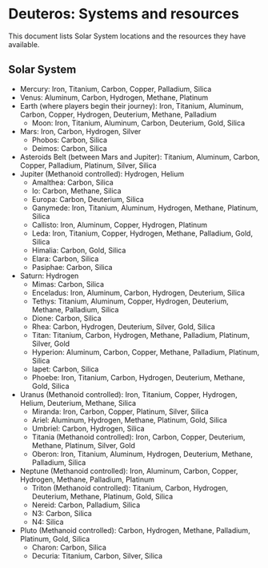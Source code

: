 # Deuteros: Systems and resources

This document lists Solar System locations and the resources they have available.

## Solar System 

- Mercury: Iron, Titanium, Carbon, Copper, Palladium, Silica
- Venus: Aluminum, Carbon, Hydrogen, Methane, Platinum
- Earth (where players begin their journey): Iron, Titanium, Aluminum, Carbon, Copper, Hydrogen, Deuterium, Methane, Palladium
  - Moon: Iron, Titanium, Aluminum, Carbon, Deuterium, Gold, Silica
- Mars: Iron, Carbon, Hydrogen, Silver
  - Phobos: Carbon, Silica
  - Deimos: Carbon, Silica
- Asteroids Belt (between Mars and Jupiter): Titanium, Aluminum, Carbon, Copper, Palladium, Platinum, Silver, Silica
- Jupiter (Methanoid controlled): Hydrogen, Helium
  - Amalthea: Carbon, Silica
  - Io: Carbon, Methane, Silica
  - Europa: Carbon, Deuterium, Silica
  - Ganymede: Iron, Titanium, Aluminum, Hydrogen, Methane, Platinum, Silica
  - Callisto: Iron, Aluminum, Copper, Hydrogen, Platinum
  - Leda: Iron, Titanium, Copper, Hydrogen, Methane, Palladium, Gold, Silica
  - Himalia: Carbon, Gold, Silica
  - Elara: Carbon, Silica
  - Pasiphae: Carbon, Silica
- Saturn: Hydrogen
  - Mimas: Carbon, Silica
  - Enceladus: Iron, Aluminum, Carbon, Hydrogen, Deuterium, Silica
  - Tethys: Titanium, Aluminum, Copper, Hydrogen, Deuterium, Methane, Palladium, Silica
  - Dione: Carbon, Silica
  - Rhea: Carbon, Hydrogen, Deuterium, Silver, Gold, Silica
  - Titan: Titanium, Carbon, Hydrogen, Methane, Palladium, Platinum, Silver, Gold
  - Hyperion: Aluminum, Carbon, Copper, Methane, Palladium, Platinum, Silica
  - Iapet: Carbon, Silica
  - Phoebe: Iron, Titanium, Carbon, Hydrogen, Deuterium, Methane, Gold, Silica
- Uranus (Methanoid controlled): Iron, Titanium, Copper, Hydrogen, Helium, Deuterium, Methane, Silica
  - Miranda: Iron, Carbon, Copper, Platinum, Silver, Silica
  - Ariel: Aluminum, Hydrogen, Methane, Platinum, Gold, Silica
  - Umbriel: Carbon, Hydrogen, Silica
  - Titania (Methanoid controlled): Iron, Carbon, Copper, Deuterium, Methane, Platinum, Silver, Gold
  - Oberon: Iron, Titanium, Aluminum, Hydrogen, Deuterium, Methane, Palladium, Silica
- Neptune (Methanoid controlled): Iron, Aluminum, Carbon, Copper, Hydrogen, Methane, Palladium, Platinum
  - Triton (Methanoid controlled): Titanium, Carbon, Hydrogen, Deuterium, Methane, Platinum, Gold, Silica
  - Nereid: Carbon, Palladium, Silica
  - N3: Carbon, Silica
  - N4: Silica
- Pluto (Methanoid controlled): Carbon, Hydrogen, Methane, Palladium, Platinum, Gold, Silica
  - Charon: Carbon, Silica
  - Decuria: Titanium, Carbon, Silver, Silica